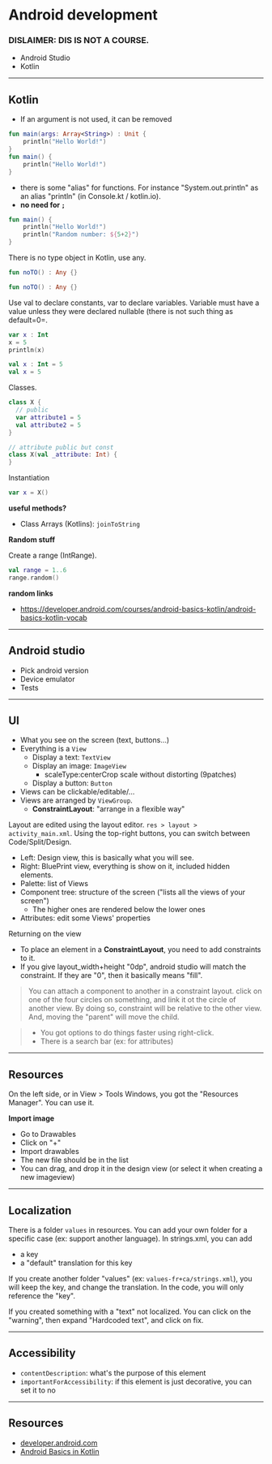 # Android development

### DISLAIMER: DIS IS NOT A COURSE.

* Android Studio
* Kotlin

<hr class="sr">

## Kotlin
* If an argument is not used, it can be removed

```kotlin
fun main(args: Array<String>) : Unit {
    println("Hello World!")
}
fun main() {
    println("Hello World!")
}
```

* there is some "alias" for functions. For instance "System.out.println" as an alias "println" (in Console.kt / kotlin.io).
* **no need for `;`**

```kotlin
fun main() {
    println("Hello World!")
    println("Random number: ${5+2}")
}
```

There is no type object in Kotlin, use any.

```kotlin
fun noTO() : Any {}
```

```kotlin
fun noTO() : Any {}
```

Use val to declare constants, var to declare variables. Variable must have a value unless they were declared nullable (there is not such thing as default=0=.

```kotlin
var x : Int
x = 5
println(x)

val x : Int = 5
val x = 5
```

Classes.

```kotlin
class X {
  // public
  var attribute1 = 5
  val attribute2 = 5
}

// attribute public but const
class X(val _attribute: Int) {
}
```

Instantiation

```kotlin
var x = X()
```

**useful methods?**

* Class Arrays (Kotlins): `joinToString`

**Random stuff**

Create a range (IntRange).

```kotlin
val range = 1..6
range.random()
```

**random links**

* https://developer.android.com/courses/android-basics-kotlin/android-basics-kotlin-vocab

<hr class="sr">

## Android studio

* Pick android version
* Device emulator
* Tests

<hr class="sl">

## UI

* What you see on the screen (text, buttons...)
* Everything is a `View`
  * Display a text: `TextView`
  * Display an image: `ImageView`
    * scaleType:centerCrop scale without distorting (9patches)
  * Display a button: `Button`
* Views can be clickable/editable/...
* Views are arranged by `ViewGroup`.
  * **ConstraintLayout**: "arrange in a flexible way"

Layout are edited using the layout editor. `res > layout > activity_main.xml`. Using the top-right buttons, you can switch between Code/Split/Design.

* Left: Design view, this is basically what you will see.
* Right: BluePrint view, everything is show on it, included hidden elements.
* Palette: list of Views
* Component tree: structure of the screen ("lists all the views of your screen")
  * The higher ones are rendered below the lower ones
* Attributes: edit some Views' properties

Returning on the view

* To place an element in a **ConstraintLayout**, you need to add constraints to it.
* If you give layout_width+height "0dp", android studio will match the constraint. If they are "0", then it basically means "fill".

> You can attach a component to another in a constraint layout. click on one of the four circles on something, and link it ot the circle of another view. By doing so, constraint will be relative to the other view. And, moving the "parent" will move the child.

> * You got options to do things faster using right-click.
> * There is a search bar (ex: for attributes)

<hr class="sr">

## Resources

On the left side, or in View > Tools Windows, you got the "Resources Manager". You can use it.

**Import image**

* Go to Drawables
* Click on "+"
* Import drawables
* The new file should be in the list
* You can drag, and drop it in the design view (or select it when creating a new imageview)

<hr class="sr">

## Localization

There is a folder `values` in resources. You can add your own folder for a specific case (ex: support another language). In strings.xml, you can add 

* a key
* a "default" translation for this key

If you create another folder "values" (ex: `values-fr+ca/strings.xml`), you will keep the key, and change the translation. In the code, you will only reference the "key".

If you created something with a "text" not localized. You can click on the "warning", then expand "Hardcoded text", and click on fix.

<hr class="sl">

## Accessibility

* `contentDescription`: what's the purpose of this element
* `importantForAccessibility`: if this element is just decorative, you can set it to no

<hr class="sr">

## Resources

* [developer.android.com](https://developer.android.com/guide)
* [Android Basics in Kotlin](https://developer.android.com/courses/android-basics-kotlin/course)